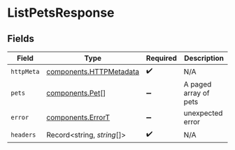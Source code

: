 # ListPetsResponse


## Fields

| Field                                                              | Type                                                               | Required                                                           | Description                                                        |
| ------------------------------------------------------------------ | ------------------------------------------------------------------ | ------------------------------------------------------------------ | ------------------------------------------------------------------ |
| `httpMeta`                                                         | [components.HTTPMetadata](../../models/components/httpmetadata.md) | :heavy_check_mark:                                                 | N/A                                                                |
| `pets`                                                             | [components.Pet](../../models/components/pet.md)[]                 | :heavy_minus_sign:                                                 | A paged array of pets                                              |
| `error`                                                            | [components.ErrorT](../../models/components/errort.md)             | :heavy_minus_sign:                                                 | unexpected error                                                   |
| `headers`                                                          | Record<string, *string*[]>                                         | :heavy_check_mark:                                                 | N/A                                                                |